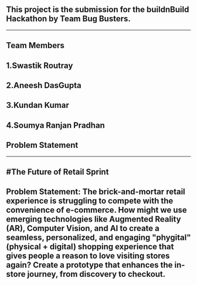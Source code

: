 This project is the submission for the buildnBuild Hackathon by Team Bug Busters.
---
---
Team Members
---
1.Swastik Routray
---
2.Aneesh DasGupta
---
3.Kundan Kumar
---
4.Soumya Ranjan Pradhan
---
Problem Statement
---
---
#The Future of Retail Sprint
---
Problem Statement:
The brick-and-mortar retail experience is struggling to compete with the convenience of
e-commerce. How might we use emerging technologies like Augmented Reality (AR), Computer
Vision, and AI to create a seamless, personalized, and engaging "phygital" (physical + digital)
shopping experience that gives people a reason to love visiting stores again? Create a prototype
that enhances the in-store journey, from discovery to checkout.
---
